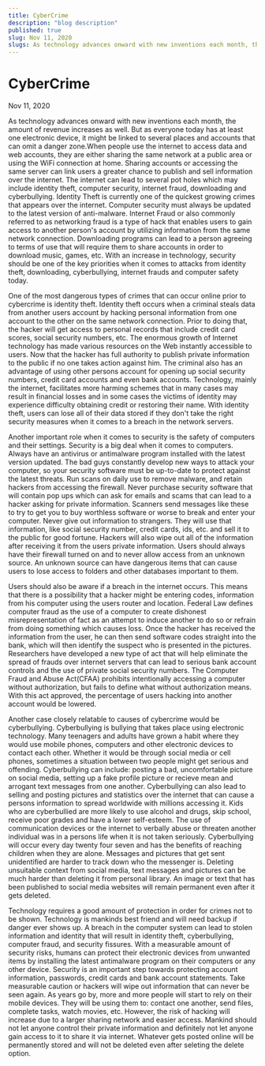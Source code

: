 ```yaml
---
title: CyberCrime
description: "blog description"
published: true
slug: Nov 11, 2020
slugs: As technology advances onward with new inventions each month, the amount of revenue increases as well. But as everyone today has at least one electronic device, it might be linked to several places and accounts that can omit a danger zone.
---
```


# CyberCrime

Nov 11, 2020

As technology advances onward with new inventions each month, the amount of revenue increases as well. But as everyone today has at least one electronic device, it might be linked to several places and accounts that can omit a danger zone.When people use the internet to access data and web accounts, they are either sharing the same network at a public area or using the WiFi connection at home. Sharing accounts or accessing the same server can link users a greater chance to publish and sell information over the internet. The internet can lead to several pot holes which may include identity theft, computer security, internet fraud, downloading and cyberbullying. Identity Theft is currently one of the quickest growing crimes that appears over the internet. Computer security must always be updated to the latest version of anti-malware. Internet Fraud or also commonly referred to as networking fraud is a type of hack that enables users to gain access to another person's account by utilizing information from the same network connection. Downloading programs can lead to a person agreeing to terms of use that will require them to share accounts in order to download music, games, etc. With an increase in technology, security should be one of the key priorities when it comes to attacks from identity theft, downloading, cyberbullying, internet frauds and computer safety today.

One of the most dangerous types of crimes that can occur online prior to cybercrime is identity theft. Identity theft occurs when a criminal steals data from another users account by hacking personal information from one account to the other on the same network connection. Prior to doing that, the hacker will get access to personal records that include credit card scores, social security numbers, etc. The enormous growth of Internet technology has made various resources on the Web instantly accessible to users. Now that the hacker has full authority to publish private information to the public if no one takes action against him. The criminal also has an advantage of using other persons account for opening up social security numbers, credit card accounts and even bank accounts. Technology, mainly the internet, facilitates more harming schemes that in many cases may result in financial losses and in some cases the victims of identity may experience difficulty obtaining credit or restoring their name. With identity theft, users can lose all of their data stored if they don't take the right security measures when it comes to a breach in the network servers.

Another important role when it comes to security is the safety of computers and their settings. Security is a big deal when it comes to computers. Always have an antivirus or antimalware program installed with the latest version updated. The bad guys constantly develop new ways to attack your computer, so your security software must be up-to-date to protect against the latest threats. Run scans on daily use to remove malware, and retain hackers from accessing the firewall. Never purchase security software that will contain pop ups which can ask for emails and scams that can lead to a hacker asking for private information. Scanners send messages like these to try to get you to buy worthless software or worse to break and enter your computer. Never give out information to strangers. They will use that information, like social security number, credit cards, ids, etc. and sell it to the public for good fortune. Hackers will also wipe out all of the information after receiving it from the users private information. Users should always have their firewall turned on and to never allow access from an unknown source. An unknown source can have dangerous items that can cause users to lose access to folders and other databases important to them.

Users should also be aware if a breach in the internet occurs. This means that there is a possibility that a hacker might be entering codes, information from his computer using the users router and location. Federal Law defines computer fraud as the use of a computer to create dishonest misrepresentation of fact as an attempt to induce another to do so or refrain from doing something which causes loss. Once the hacker has received the information from the user, he can then send software codes straight into the bank, which will then identify the suspect who is presented in the pictures. Researchers have developed a new type of act that will help eliminate the spread of frauds over internet servers that can lead to serious bank account controls and the use of private social security numbers. The Computer Fraud and Abuse Act(CFAA) prohibits intentionally accessing a computer without authorization, but fails to define what without authorization means. With this act approved, the percentage of users hacking into another account would be lowered.

Another case closely relatable to causes of cybercrime would be cyberbullying. Cyberbullying is bullying that takes place using electronic technology. Many teenagers and adults have grown a habit where they would use mobile phones, computers and other electronic devices to contact each other. Whether it would be through social media or cell phones, sometimes a situation between two people might get serious and offending. Cyberbullying can include: posting a bad, uncomfortable picture on social media, setting up a fake profile picture or recieve mean and arrogant text messages from one another. Cyberbullying can also lead to selling and posting pictures and statistics over the internet that can cause a persons information to spread worldwide with millions accessing it. Kids who are cyberbullied are more likely to use alcohol and drugs, skip school, receive poor grades and have a lower self-esteem. The use of communication devices or the internet to verbally abuse or threaten another individual was in a persons life when it is not taken seriously. Cyberbullying will occur every day twenty four seven and has the benefits of reaching children when they are alone. Messages and pictures that get sent unidentified are harder to track down who the messenger is. Deleting unsuitable context from social media, text messages and pictures can be much harder than deleting it from personal library. An image or text that has been published to social media websites will remain permanent even after it gets deleted.

Technology requires a good amount of protection in order for crimes not to be shown. Technology is mankinds best friend and will need backup if danger ever shows up. A breach in the computer system can lead to stolen information and identity that will result in identity theft, cyberbullying, computer fraud, and security fissures. With a measurable amount of security risks, humans can protect their electronic devices from unwanted items by installing the latest antimalware program on their computers or any other device. Security is an important step towards protecting account information, passwords, credit cards and bank account statements. Take measurable caution or hackers will wipe out information that can never be seen again. As years go by, more and more people will start to rely on their mobile devices. They will be using them to: contact one another, send files, complete tasks, watch movies, etc. However, the risk of hacking will increase due to a larger sharing network and easier access. Mankind should not let anyone control their private information and definitely not let anyone gain access to it to share it via internet. Whatever gets posted online will be permanently stored and will not be deleted even after seleting the delete option.
